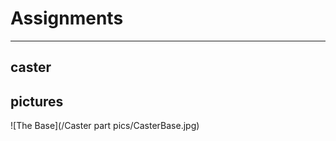 # Assignments

------------------

## caster

## pictures

![The Base](/Caster part pics/CasterBase.jpg)
